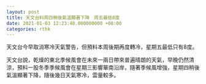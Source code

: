 ```yaml
---
layout: post
title: 天文台料周四稍後氣溫顯著下降　周五最低8度
date: 2021-01-03 12:23:48.000000000 +08:00
categories: rthk
---
```


天文台今早取消寒冷天氣警告，但預料本周後期再度轉冷，星期五最低只有8度。

天文台說，乾燥的東北季候風會在未來一兩日帶來普遍晴朗的天氣，早晚仍然清涼，預料一股冬季季候風會在星期三影響華南沿岸，隨著季候風增強，星期四稍後氣溫顯著下降，隨後幾日天氣寒冷，雲量較多。

